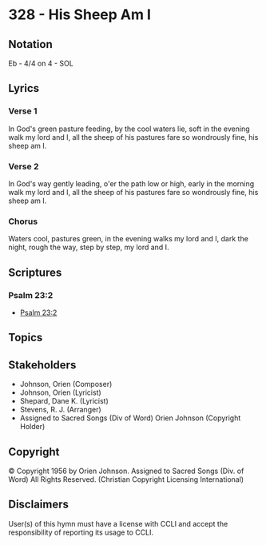 # 328 - His Sheep Am I

## Notation

Eb - 4/4 on 4 - SOL

## Lyrics

### Verse 1

In God's green pasture feeding, by the cool waters lie, soft in the evening walk my lord and I, all the sheep of his pastures fare so wondrously fine, his sheep am I.

### Verse 2

In God's way gently leading, o'er the path low or high, early in the morning walk my lord and I, all the sheep of his pastures fare so wondrously fine, his sheep am I.

### Chorus

Waters cool, pastures green, in the evening walks my lord and I, dark the night, rough the way, step by step, my lord and I.


## Scriptures

### Psalm 23:2

- [Psalm 23:2](https://www.biblegateway.com/passage/?search=Psalm%2023%3A2)


## Topics


## Stakeholders

- Johnson, Orien (Composer)
- Johnson, Orien (Lyricist)
- Shepard, Dane K. (Lyricist)
- Stevens, R. J. (Arranger)
- Assigned to Sacred Songs (Div of Word) Orien Johnson (Copyright Holder)

## Copyright

© Copyright 1956 by Orien Johnson. Assigned to Sacred Songs (Div. of Word) All Rights Reserved.
(Christian Copyright Licensing International)

## Disclaimers

User(s) of this hymn must have a license with CCLI and accept the responsibility of reporting its usage to CCLI.

